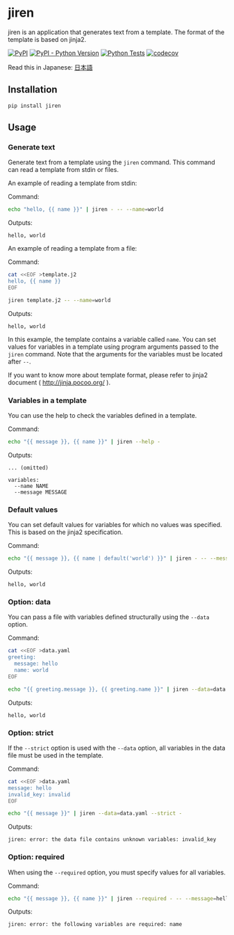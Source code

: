 # jiren

jiren is an application that generates text from a template. The format of the template is based on jinja2.

[![PyPI](https://img.shields.io/pypi/v/jiren)](https://pypi.org/project/jiren/)
[![PyPI - Python Version](https://img.shields.io/pypi/pyversions/jiren)](https://pypi.org/project/jiren/)
[![Python Tests](https://github.com/speg03/jiren/actions/workflows/python-tests.yml/badge.svg)](https://github.com/speg03/jiren/actions/workflows/python-tests.yml)
[![codecov](https://codecov.io/gh/speg03/jiren/branch/main/graph/badge.svg?token=bFdpze6ELR)](https://codecov.io/gh/speg03/jiren)

Read this in Japanese: [日本語](https://github.com/speg03/jiren/blob/main/README.ja.md)

## Installation

```sh
pip install jiren
```

## Usage

### Generate text

Generate text from a template using the `jiren` command. This command can read a template from stdin or files.

An example of reading a template from stdin:

Command:
```sh
echo "hello, {{ name }}" | jiren - -- --name=world
```
Outputs:
```
hello, world
```

An example of reading a template from a file:

Command:
```sh
cat <<EOF >template.j2
hello, {{ name }}
EOF

jiren template.j2 -- --name=world
```
Outputs:
```
hello, world
```

In this example, the template contains a variable called `name`. You can set values for variables in a template using program arguments passed to the `jiren` command. Note that the arguments for the variables must be located after `--`.

If you want to know more about template format, please refer to jinja2 document ( http://jinja.pocoo.org/ ).


### Variables in a template

You can use the help to check the variables defined in a template.

Command:
```sh
echo "{{ message }}, {{ name }}" | jiren --help -
```
Outputs:
```
... (omitted)

variables:
  --name NAME
  --message MESSAGE
```


### Default values

You can set default values for variables for which no values was specified. This is based on the jinja2 specification.

Command:
```sh
echo "{{ message }}, {{ name | default('world') }}" | jiren - -- --message=hello
```
Outputs:
```
hello, world
```


### Option: data

You can pass a file with variables defined structurally using the `--data` option.

Command:
```sh
cat <<EOF >data.yaml
greeting:
  message: hello
  name: world
EOF

echo "{{ greeting.message }}, {{ greeting.name }}" | jiren --data=data.yaml -
```
Outputs:
```
hello, world
```


### Option: strict

If the `--strict` option is used with the `--data` option, all variables in the data file must be used in the template.

Command:
```sh
cat <<EOF >data.yaml
message: hello
invalid_key: invalid
EOF

echo "{{ message }}" | jiren --data=data.yaml --strict -
```
Outputs:
```
jiren: error: the data file contains unknown variables: invalid_key
```


### Option: required

When using the `--required` option, you must specify values for all variables.

Command:
```sh
echo "{{ message }}, {{ name }}" | jiren --required - -- --message=hello
```
Outputs:
```
jiren: error: the following variables are required: name
```
